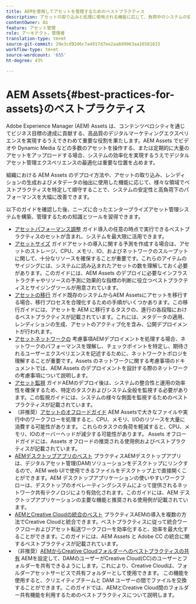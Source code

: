 ```yaml
---
title: AEMを使用してアセットを管理するためのベストプラクティス
description: アセットの取り込みと処理に使用される機能に応じて、負荷中のシステムの安定性とパフォーマンスを向上させるベストプラクティスを特定し、それに従います。
contentOwner: AG
feature: アセット管理
role: アーキテクト，管理者
translation-type: tm+mt
source-git-commit: 29e3cd92d6c7a4917d7ee2aa8d9963aa16581633
workflow-type: tm+mt
source-wordcount: '655'
ht-degree: 43%

---
```



# AEM Assets{#best-practices-for-assets}のベストプラクティス

Adobe Experience Manager (AEM) Assets は、コンテンツベロシティを通じてビジネス目標の達成に貢献する、高品質のデジタルマーケティングエクスペリエンスを実現するうえできわめて重要な役割を果たします。AEM Assets でビデオや Dynamic Media などの多数のアセットを操作する、または定期的に大量のアセットをアップロードする場合、システムの効率化を実現するうえでデジタルアセット管理エクスペリエンスの最適化は重要な位置を占めます。

組織における AEM Assets のデプロイ方法や、アセットの取り込み、レンディションの生成およびメタデータの抽出に使用した機能に応じて、様々な領域でベストプラクティスを特定して順守することで、システムの安定性と高負荷下のパフォーマンスを大幅に改善できます。

以下のガイドを確認した後、ニーズに合ったエンタープライズアセット管理システムを構築、管理するための知識とツールを習得できます。

* [アセットパフォーマンス調整](performance-tuning-guidelines.md)
ガイド導入の任意の時点で実行できるベストプラクティスのセットが含まれ、システムを最大限に活用できます。
* [アセットサイズ](assets-sizing-guide.md)
ガイドアセットの導入に関する予測を作成する場合は、アセットのストレージ、CPU、メモリ、IO、およびネットワークのスループットに関して、十分なリソースを確保することが重要です。これらのアイテムのサイジングには、システムに読み込まれたアセットの数を理解しておく必要があります。このガイドには、AEM Assets のデプロイに必要なインフラストラクチャやリソースの予測に効果的な指標の判断に役立つベストプラクティスとサイジングツールが用意されています。
* [アセットの移行](assets-migration-guide.md)
ガイド既存のシステムからAEM Assetsにアセットを移行する場合、移行プロセスを合理化するための手順がいくつかあります。この移行ガイドには、アセットを AEM に移行するタスクの、進行の各段階におけるベストプラクティスが記載されています。これには、メタデータの適用、レンディションの生成、アセットのアクティブ化を含み、公開デプロイメントが行われます。
* [アセットネットワークの](assets-network-considerations.md)
考慮事項AEMデプロイメントを処理する場合、ネットワークのパフォーマンスを理解し、チェックポイントを特定し、期待されるユーザーエクスペリエンスを記述するために、ネットワークトポロジを理解することが重要です。Assets のネットワークに関する考慮事項のドキュメントでは、AEM Assets のデプロイメントを設計する際のネットワークの考慮事項について説明します。
* [アセット監視](assets-monitoring-best-practices.md)
ガイドAEMのデプロイ後は、システムの整合性と運用の効率性を確保するため、特定のタスクおよびシステム全般を監視する必要があります。この監視ガイドには、システムの様々な側面を監視するためのベストプラクティスが記載されています。
* （非推奨）[アセットのオフロードガイド](assets-offloading-best-practices.md)
AEM Assetsで大きなファイルや実行中のワークフローを処理すると、CPU、メモリ、I/Oのリソースを大量に消費する可能性があります。 これらのタスクの負荷を軽減すると、CPU、メモリ、IOのオーバーヘッドが減少する可能性があります。 Assets オフロードガイドには、Assets オフロードの推奨される使用例およびベストプラクティスが記載されています。
* [AEMデスクトップアプリのベスト](https://helpx.adobe.com/jp/experience-manager/desktop-app/aem-desktop-app-best-practices.html)
プラクティスAEMデスクトップアプリは、デジタルアセット管理(DAM)ソリューションをデスクトップにリンクするので、AEM web UIで使用できるファイルをデスクトップ上で直接開くことができます。AEM デスクトップアプリケーションの使いやすいワークフローは、デスクトップのオペレーティングシステムによって提供されるネットワーク共有テクノロジにより有効化されます。このガイドには、AEM デスクトップアプリケーションの主要な機能と推奨される使用例が記載されています。
* [AEMとCreative Cloudの統合のベスト](aem-cc-integration-best-practices.md)
プラクティスAEMの導入を複数の方法でCreative Cloudと統合できます。ベストプラクティスに従って統合ワークフローおよびアセット転送ワークフローを効率化すると、効率を最大化することができます。このガイドには、AEM Assets と Adobe CC の統合に関するベストプラクティスが記載されています。
* （非推奨）[AEMからCreative Cloudフォルダーへのベストプラクティスの共有](aem-cc-folder-sharing-best-practices.md)
AEMを設定して、DAMのユーザーがCreative Cloud(CC)のユーザーとフォルダーを共有できるようにします。これにより、Creative Cloudは、フォルダーアセットサービスで共有フォルダーとして使用できます。 この機能を使用すると、クリエイティブチームと DAM ユーザーの間でファイルを交換することができます。このガイドでは、AEMとCreative Cloud間のフォルダー共有機能を利用するためのベストプラクティスについて説明します。
